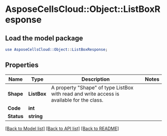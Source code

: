 # AsposeCellsCloud::Object::ListBoxResponse 

## Load the model package
```perl
use AsposeCellsCloud::Object::ListBoxResponse;
```

## Properties
Name | Type | Description | Notes
------------ | ------------- | ------------- | -------------
**Shape** | **ListBox** | A property "Shape" of type ListBox with read and write access is available for the class. |
**Code** | **int** |  |
**Status** | **string** |  |  

[[Back to Model list]](../README.md#documentation-for-models) [[Back to API list]](../README.md#documentation-for-api-endpoints) [[Back to README]](../README.md)

